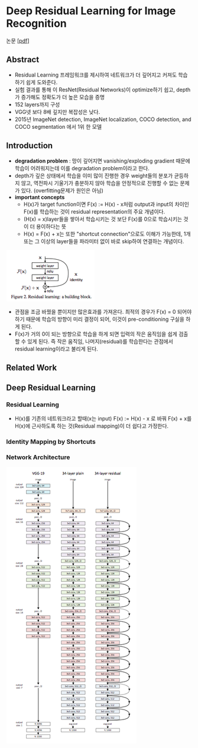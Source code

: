 # Deep Residual Learning for Image Recognition

논문 [[pdf]](https://arxiv.org/pdf/1512.03385.pdf)
## Abstract
- Residual Learning 프레임워크를 제시하여 네트워크가 더 깊어지고 커져도 학습하기 쉽게 도와준다. 
- 실험 결과를 통해 이 ResNet(Residual Networks)이 optimize하기 쉽고, depth가 증가해도 정확도가 더 높은 모습을 증명
- 152 layers까지 구성
- VGG넷 보다 8배 깊지만 복잡성은 낮다.
- 2015년 ImageNet detection, ImageNet localization,
COCO detection, and COCO segmentation 에서 1위 한 모델

## Introduction
- **degradation problem** : 망이 깊어지면 vanishing/exploding gradient 때문에 학습이 어려워지는데 이를 degradation problem이라고 한다.
- depth가 깊은 상태에서 학습을 이미 많이 진행한 경우 weight들의 분포가 균등하지 않고, 역전파시 기울기가 충분하지 않아 학습을 안정적으로 진행할 수 없는 문제가 있다. (overfitting문제가 원인은 아님)
- **important concepts**
    - H(x)가 target function이면 F(x) := H(x) - x처럼 output과 input의 차이인 F(x)를 학습하는 것이 residual representation의 주요 개념이다.
    - (H(x) = x)layer들을 쌓아서 학습시키는 것 보단 F(x)를 0으로 학습시키는 것이 더 용이하다는 뜻
    - H(x) = F(x) + x는 또한 "shortcut connection"으로도 이해가 가능한데, 1개 또는 그 이상의 layer들을 파라미터 없이 바로 skip하여 연결하는 개념이다.

![resnetFigure](https://github.com/yanggyu17/DeepLearning_papers/blob/master/images/resnet2.png)
- 관점을 조금 바꿨을 뿐이지만 많은효과를 가져온다. 최적의 경우가 F(x) = 0 되어야 하기 때문에 학습의 방향이 미리 결정이 되어, 이것이 pre-conditioning 구실을 하게 된다.
- F(x)가 거의 0이 되는 방향으로 학습을 하게 되면 입력의 작은 움직임을 쉽게 검출할 수 있게 된다. 즉 작은 움직임, 나머지(residual)를 학습한다는 관점에서 residual learning이라고 불리게 된다.  

## Related Work

## Deep Residual Learning
### Residual Learning
- H(x)를 기존의 네트워크라고 할때(x는 input) F(x) := H(x) - x 로 바꿔 F(x) + x를 H(x)에 근사하도록 하는 것(Residual mapping)이 더 쉽다고 가정한다.

### Identity Mapping by Shortcuts

### Network Architecture
![resnetmodel](https://github.com/yanggyu17/DeepLearning_papers/blob/master/images/resnetmodel.png)

